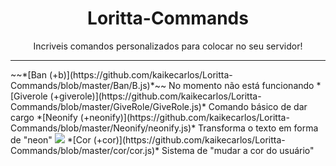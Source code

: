 <p align="center">
  <h1 align="center">Loritta-Commands</h1>
  <p align="center">Incriveis comandos personalizados para colocar no seu servidor!</p>
  <hr></hr>
</p>
~~*[Ban (+b)](https://github.com/kaikecarlos/Loritta-Commands/blob/master/Ban/B.js)*~~ No momento não está funcionando
*[Giverole (+giverole)](https://github.com/kaikecarlos/Loritta-Commands/blob/master/GiveRole/GiveRole.js)* Comando básico de dar cargo
*[Neonify (+neonify)](https://github.com/kaikecarlos/Loritta-Commands/blob/master/Neonify/neonify.js)* Transforma o texto em forma de "neon"
<img src="https://media.discordapp.net/attachments/398987569485971466/582710004793081867/unknown-1.png">
*[Cor (+cor)](https://github.com/kaikecarlos/Loritta-Commands/blob/master/cor/cor.js)* Sistema de "mudar a cor do usuário"
